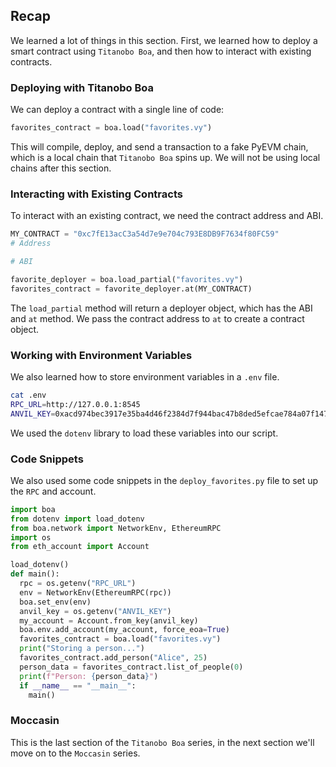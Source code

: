 ## Recap

We learned a lot of things in this section.  First, we learned how to deploy a smart contract using `Titanobo Boa`, and then how to interact with existing contracts.

### Deploying with Titanobo Boa

We can deploy a contract with a single line of code: 

```python
favorites_contract = boa.load("favorites.vy")
```

This will compile, deploy, and send a transaction to a fake PyEVM chain, which is a local chain that `Titanobo Boa` spins up. We will not be using local chains after this section. 

### Interacting with Existing Contracts

To interact with an existing contract, we need the contract address and ABI.

```python
MY_CONTRACT = "0xc7fE13acC3a54d7e9e704c793E8DB9F7634f80FC59" 
# Address

# ABI

favorite_deployer = boa.load_partial("favorites.vy")
favorites_contract = favorite_deployer.at(MY_CONTRACT)
```

The `load_partial` method will return a deployer object, which has the ABI and `at` method. We pass the contract address to `at` to create a contract object.

### Working with Environment Variables

We also learned how to store environment variables in a `.env` file.

```bash
cat .env
RPC_URL=http://127.0.0.1:8545
ANVIL_KEY=0xacd974bec3917e35ba4d46f2384d7f944bac47b8ded5efcae784a07f1472f2ff
```

We used the `dotenv` library to load these variables into our script.

### Code Snippets

We also used some code snippets in the `deploy_favorites.py` file to set up the `RPC` and account.

```python
import boa 
from dotenv import load_dotenv
from boa.network import NetworkEnv, EthereumRPC
import os
from eth_account import Account

load_dotenv()
def main():
  rpc = os.getenv("RPC_URL")
  env = NetworkEnv(EthereumRPC(rpc))
  boa.set_env(env)
  anvil_key = os.getenv("ANVIL_KEY")
  my_account = Account.from_key(anvil_key)
  boa.env.add_account(my_account, force_eoa=True)
  favorites_contract = boa.load("favorites.vy")
  print("Storing a person...")
  favorites_contract.add_person("Alice", 25)
  person_data = favorites_contract.list_of_people(0)
  print(f"Person: {person_data}")
  if __name__ == "__main__":
    main()
```

### Moccasin

This is the last section of the `Titanobo Boa` series, in the next section we'll move on to the `Moccasin` series. 
